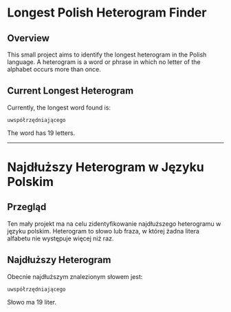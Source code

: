 # Longest Polish Heterogram Finder

## Overview
This small project aims to identify the longest heterogram in the Polish language. A heterogram is a word or phrase in which no letter of the alphabet occurs more than once.

## Current Longest Heterogram
Currently, the longest word found is:

```
uwspółrzędniającego
```

The word has 19 letters.

---

# Najdłuższy Heterogram w Języku Polskim

## Przegląd
Ten mały projekt ma na celu zidentyfikowanie najdłuższego heterogramu w języku polskim. Heterogram to słowo lub fraza, w której żadna litera alfabetu nie występuje więcej niż raz.

## Najdłuższy Heterogram
Obecnie najdłuższym znalezionym słowem jest:

```
uwspółrzędniającego
```

Słowo ma 19 liter.

